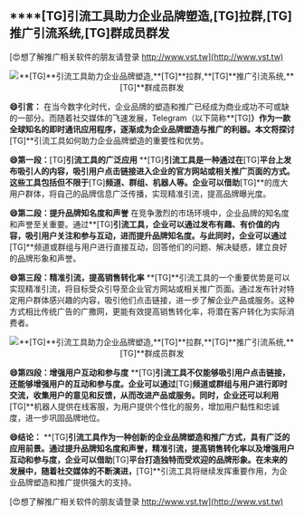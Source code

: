 ## ****[TG]**引流工具助力企业品牌塑造,**[TG]**拉群,**[TG]**推广引流系统,**[TG]**群成员群发**

[😍想了解推广相关软件的朋友请登录 http://www.vst.tw](http://www.vst.tw)

 <center><img src="https://vst.tw/MP4/tuiguang/png/3.png" alt="**[TG]**引流工具助力企业品牌塑造,**[TG]**拉群,**[TG]**推广引流系统,**[TG]**群成员群发"></center>

**😄引言：**
在当今数字化时代，企业品牌的塑造和推广已经成为商业成功不可或缺的一部分。而随着社交媒体的飞速发展，Telegram（以下简称**[TG]**）作为一款全球知名的即时通讯应用程序，逐渐成为企业品牌塑造与推广的利器。本文将探讨**[TG]**引流工具如何助力企业品牌塑造的重要性和优势。

**😄第一段：**[TG]**引流工具的广泛应用**
**[TG]**引流工具是一种通过在**[TG]**平台上发布吸引人的内容，吸引用户点击链接进入企业的官方网站或相关推广页面的方式。这些工具包括但不限于**[TG]**频道、群组、机器人等。企业可以借助**[TG]**的庞大用户群体，将自己的品牌信息广泛传播，实现精准引流，提高品牌曝光度。

**😄第二段：提升品牌知名度和声誉**
在竞争激烈的市场环境中，企业品牌的知名度和声誉至关重要。通过**[TG]**引流工具，企业可以通过发布有趣、有价值的内容，吸引用户关注和参与互动，进而提升品牌知名度。与此同时，企业可以通过**[TG]**频道或群组与用户进行直接互动，回答他们的问题、解决疑惑，建立良好的品牌形象和声誉。

**😄第三段：精准引流，提高销售转化率**
**[TG]**引流工具的一个重要优势是可以实现精准引流，将目标受众引导至企业官方网站或相关推广页面。通过发布针对特定用户群体感兴趣的内容，吸引他们点击链接，进一步了解企业产品或服务。这种方式相比传统广告的广撒网，更能有效提高销售转化率，将潜在客户转化为实际消费者。

 <center><img src="https://vst.tw/MP4/tuiguang/png/1.png" alt="**[TG]**引流工具助力企业品牌塑造,**[TG]**拉群,**[TG]**推广引流系统,**[TG]**群成员群发"></center>

**😄第四段：增强用户互动和参与度**
**[TG]**引流工具不仅能够吸引用户点击链接，还能够增强用户的互动和参与度。企业可以通过**[TG]**频道或群组与用户进行即时交流，收集用户的意见和反馈，从而改进产品或服务。同时，企业还可以利用**[TG]**机器人提供在线客服，为用户提供个性化的服务，增加用户黏性和忠诚度，进一步巩固品牌地位。

**😄结论：**
**[TG]**引流工具作为一种创新的企业品牌塑造和推广方式，具有广泛的应用前景。通过提升品牌知名度和声誉，精准引流，提高销售转化率以及增强用户互动和参与度，企业可以借助**[TG]**平台打造独特而受欢迎的品牌形象。在未来的发展中，随着社交媒体的不断演进，**[TG]**引流工具将继续发挥重要作用，为企业品牌塑造和推广提供强大的支持。

[😍想了解推广相关软件的朋友请登录 http://www.vst.tw](http://www.vst.tw)




